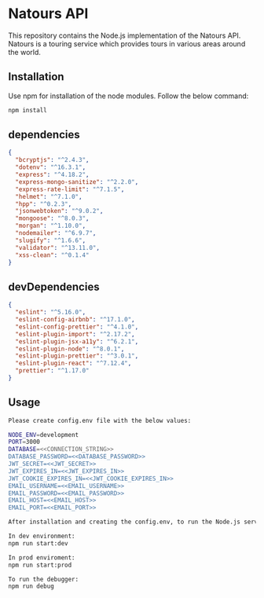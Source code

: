 # Natours API

This repository contains the Node.js implementation of the Natours API. Natours is a touring service which provides tours in various areas around the world.

## Installation

Use npm for installation of the node modules. Follow the below command:

```bash
npm install
```

## dependencies

```json
{
  "bcryptjs": "^2.4.3",
  "dotenv": "^16.3.1",
  "express": "^4.18.2",
  "express-mongo-sanitize": "^2.2.0",
  "express-rate-limit": "^7.1.5",
  "helmet": "^7.1.0",
  "hpp": "^0.2.3",
  "jsonwebtoken": "^9.0.2",
  "mongoose": "^8.0.3",
  "morgan": "^1.10.0",
  "nodemailer": "^6.9.7",
  "slugify": "^1.6.6",
  "validator": "^13.11.0",
  "xss-clean": "^0.1.4"
}
```

## devDependencies

```json
{
  "eslint": "^5.16.0",
  "eslint-config-airbnb": "^17.1.0",
  "eslint-config-prettier": "^4.1.0",
  "eslint-plugin-import": "^2.17.2",
  "eslint-plugin-jsx-a11y": "^6.2.1",
  "eslint-plugin-node": "^8.0.1",
  "eslint-plugin-prettier": "^3.0.1",
  "eslint-plugin-react": "^7.12.4",
  "prettier": "^1.17.0"
}
```

## Usage

```bash
Please create config.env file with the below values:

NODE_ENV=development
PORT=3000
DATABASE=<<CONNECTION_STRING>>
DATABASE_PASSWORD=<<DATABASE_PASSWORD>>
JWT_SECRET=<<JWT_SECRET>>
JWT_EXPIRES_IN=<<JWT_EXPIRES_IN>>
JWT_COOKIE_EXPIRES_IN=<<JWT_COOKIE_EXPIRES_IN>>
EMAIL_USERNAME=<<EMAIL_USERNAME>>
EMAIL_PASSWORD=<<EMAIL_PASSWORD>>
EMAIL_HOST=<<EMAIL_HOST>>
EMAIL_PORT=<<EMAIL_PORT>>
```

```bash
After installation and creating the config.env, to run the Node.js server

In dev environment:
npm run start:dev

In prod enviroment:
npm run start:prod
```

```bash
To run the debugger:
npm run debug
```
